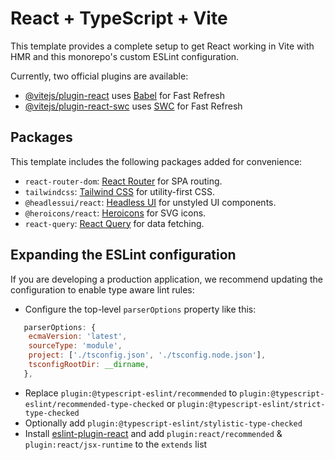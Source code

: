 # React + TypeScript + Vite

This template provides a complete setup to get React working in Vite with HMR and this monorepo's custom ESLint configuration.

Currently, two official plugins are available:

- [@vitejs/plugin-react](https://github.com/vitejs/vite-plugin-react/blob/main/packages/plugin-react/README.md) uses [Babel](https://babeljs.io/) for Fast Refresh
- [@vitejs/plugin-react-swc](https://github.com/vitejs/vite-plugin-react-swc) uses [SWC](https://swc.rs/) for Fast Refresh

## Packages

This template includes the following packages added for convenience:

- `react-router-dom`: [React Router](https://reactrouter.com/) for SPA routing.
- `tailwindcss`: [Tailwind CSS](https://tailwindcss.com/) for utility-first CSS.
- `@headlessui/react`: [Headless UI](https://headlessui.dev/) for unstyled UI components.
- `@heroicons/react`: [Heroicons](https://heroicons.com/) for SVG icons.
- `react-query`: [React Query](https://react-query.tanstack.com/) for data fetching.

## Expanding the ESLint configuration

If you are developing a production application, we recommend updating the configuration to enable type aware lint rules:

- Configure the top-level `parserOptions` property like this:

```js
   parserOptions: {
    ecmaVersion: 'latest',
    sourceType: 'module',
    project: ['./tsconfig.json', './tsconfig.node.json'],
    tsconfigRootDir: __dirname,
   },
```

- Replace `plugin:@typescript-eslint/recommended` to `plugin:@typescript-eslint/recommended-type-checked` or `plugin:@typescript-eslint/strict-type-checked`
- Optionally add `plugin:@typescript-eslint/stylistic-type-checked`
- Install [eslint-plugin-react](https://github.com/jsx-eslint/eslint-plugin-react) and add `plugin:react/recommended` & `plugin:react/jsx-runtime` to the `extends` list
